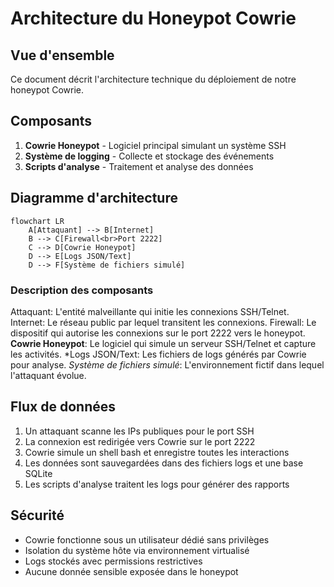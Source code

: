 
# Architecture du Honeypot Cowrie

## Vue d'ensemble
Ce document décrit l'architecture technique du déploiement de notre honeypot Cowrie.

## Composants
1. **Cowrie Honeypot** - Logiciel principal simulant un système SSH
2. **Système de logging** - Collecte et stockage des événements
3. **Scripts d'analyse** - Traitement et analyse des données

## Diagramme d'architecture
```mermaid
flowchart LR
    A[Attaquant] --> B[Internet]
    B --> C[Firewall<br>Port 2222]
    C --> D[Cowrie Honeypot]
    D --> E[Logs JSON/Text]
    D --> F[Système de fichiers simulé]
```
### Description des composants
Attaquant: L'entité malveillante qui initie les connexions SSH/Telnet.
Internet: Le réseau public par lequel transitent les connexions.
Firewall: Le dispositif qui autorise les connexions sur le port 2222 vers le honeypot.
**Cowrie Honeypot**: Le logiciel qui simule un serveur SSH/Telnet et capture les activités.
*Logs JSON/Text: Les fichiers de logs générés par Cowrie pour analyse.
*Système de fichiers simulé*: L'environnement fictif dans lequel l'attaquant évolue.

## Flux de données
1. Un attaquant scanne les IPs publiques pour le port SSH
2. La connexion est redirigée vers Cowrie sur le port 2222
3. Cowrie simule un shell bash et enregistre toutes les interactions
4. Les données sont sauvegardées dans des fichiers logs et une base SQLite
5. Les scripts d'analyse traitent les logs pour générer des rapports

## Sécurité
- Cowrie fonctionne sous un utilisateur dédié sans privilèges
- Isolation du système hôte via environnement virtualisé
- Logs stockés avec permissions restrictives
- Aucune donnée sensible exposée dans le honeypot
